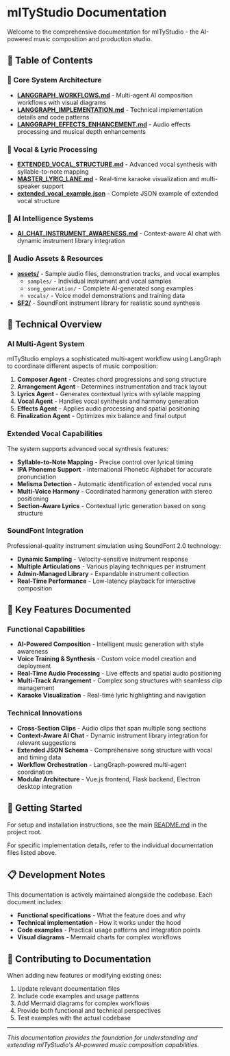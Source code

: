 # mITyStudio Documentation

Welcome to the comprehensive documentation for mITyStudio - the AI-powered music composition and production studio.

## 📖 Table of Contents

### 🎵 Core System Architecture
- **[LANGGRAPH_WORKFLOWS.md](LANGGRAPH_WORKFLOWS.md)** - Multi-agent AI composition workflows with visual diagrams
- **[LANGGRAPH_IMPLEMENTATION.md](LANGGRAPH_IMPLEMENTATION.md)** - Technical implementation details and code patterns
- **[LANGGRAPH_EFFECTS_ENHANCEMENT.md](LANGGRAPH_EFFECTS_ENHANCEMENT.md)** - Audio effects processing and musical depth enhancements

### 🎤 Vocal & Lyric Processing
- **[EXTENDED_VOCAL_STRUCTURE.md](EXTENDED_VOCAL_STRUCTURE.md)** - Advanced vocal synthesis with syllable-to-note mapping
- **[MASTER_LYRIC_LANE.md](MASTER_LYRIC_LANE.md)** - Real-time karaoke visualization and multi-speaker support
- **[extended_vocal_example.json](extended_vocal_example.json)** - Complete JSON example of extended vocal structure

### 🤖 AI Intelligence Systems
- **[AI_CHAT_INSTRUMENT_AWARENESS.md](AI_CHAT_INSTRUMENT_AWARENESS.md)** - Context-aware AI chat with dynamic instrument library integration

### 🎹 Audio Assets & Resources
- **[assets/](assets/)** - Sample audio files, demonstration tracks, and vocal examples
  - `samples/` - Individual instrument and vocal samples
  - `song_generation/` - Complete AI-generated song examples
  - `vocals/` - Voice model demonstrations and training data
- **[SF2/](SF2/)** - SoundFont instrument library for realistic sound synthesis

## 🔧 Technical Overview

### AI Multi-Agent System
mITyStudio employs a sophisticated multi-agent workflow using LangGraph to coordinate different aspects of music composition:

1. **Composer Agent** - Creates chord progressions and song structure
2. **Arrangement Agent** - Determines instrumentation and track layout
3. **Lyrics Agent** - Generates contextual lyrics with syllable mapping
4. **Vocal Agent** - Handles vocal synthesis and harmony generation
5. **Effects Agent** - Applies audio processing and spatial positioning
6. **Finalization Agent** - Optimizes mix balance and final output

### Extended Vocal Capabilities
The system supports advanced vocal synthesis features:
- **Syllable-to-Note Mapping** - Precise control over lyrical timing
- **IPA Phoneme Support** - International Phonetic Alphabet for accurate pronunciation
- **Melisma Detection** - Automatic identification of extended vocal runs
- **Multi-Voice Harmony** - Coordinated harmony generation with stereo positioning
- **Section-Aware Lyrics** - Contextual lyric generation based on song structure

### SoundFont Integration
Professional-quality instrument simulation using SoundFont 2.0 technology:
- **Dynamic Sampling** - Velocity-sensitive instrument response
- **Multiple Articulations** - Various playing techniques per instrument
- **Admin-Managed Library** - Expandable instrument collection
- **Real-Time Performance** - Low-latency playback for interactive composition

## 🎯 Key Features Documented

### Functional Capabilities
- **AI-Powered Composition** - Intelligent music generation with style awareness
- **Voice Training & Synthesis** - Custom voice model creation and deployment
- **Real-Time Audio Processing** - Live effects and spatial audio positioning
- **Multi-Track Arrangement** - Complex song structures with seamless clip management
- **Karaoke Visualization** - Real-time lyric highlighting and navigation

### Technical Innovations
- **Cross-Section Clips** - Audio clips that span multiple song sections
- **Context-Aware AI Chat** - Dynamic instrument library integration for relevant suggestions
- **Extended JSON Schema** - Comprehensive song structure with vocal and timing data
- **Workflow Orchestration** - LangGraph-powered multi-agent coordination
- **Modular Architecture** - Vue.js frontend, Flask backend, Electron desktop integration

## 🚀 Getting Started

For setup and installation instructions, see the main [README.md](../README.md) in the project root.

For specific implementation details, refer to the individual documentation files listed above.

## 📋 Development Notes

This documentation is actively maintained alongside the codebase. Each document includes:
- **Functional specifications** - What the feature does and why
- **Technical implementation** - How it works under the hood
- **Code examples** - Practical usage patterns and integration points
- **Visual diagrams** - Mermaid charts for complex workflows

## 🤝 Contributing to Documentation

When adding new features or modifying existing ones:
1. Update relevant documentation files
2. Include code examples and usage patterns
3. Add Mermaid diagrams for complex workflows
4. Provide both functional and technical perspectives
5. Test examples with the actual codebase

---

*This documentation provides the foundation for understanding and extending mITyStudio's AI-powered music composition capabilities.*
